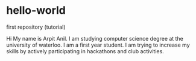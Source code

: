 # hello-world
first repository (tutorial)

Hi 
My name is Arpit Anil. I am studying computer science degree at the university of waterloo. I am a first year student.
I am trying to increase my skills by actively participating in hackathons and club activities.
